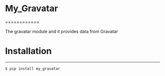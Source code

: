 # My_Gravatar
============

The gravatar module and it provides data from Gravatar

# Installation
------------
    $ pip install my_gravatar

